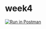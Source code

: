 # week4
[![Run in Postman](https://run.pstmn.io/button.svg)](https://app.getpostman.com/run-collection/566fb7104730b8678955#?env%5BHW2%5D=W3sia2V5IjoidG9rZW4iLCJ2YWx1ZSI6IkpXVCBleUpoYkdjaU9pSklVekkxTmlJc0luUjVjQ0k2SWtwWFZDSjkuZXlKcFpDSTZJbVl5WXpZNE9EZ3pZVFkzTldKbE5qazFNbU0yT0dRNE9EazRZelpqTTJVd09XRTFabUZrTUdJaUxDSjFjMlZ5Ym1GdFpTSTZJblJsYzNRaUxDSnBZWFFpT2pFMU9ESXlNall5TmpsOS5TWFZtak41WkxIOGo2UWptbEExLVFMMFpyUkdxV2cyQW5YRm5rRDI1ZjlNIiwiZW5hYmxlZCI6dHJ1ZX1d)
